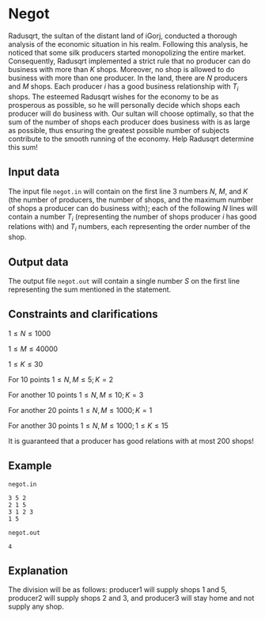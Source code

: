 # Negot

Radusqrt, the sultan of the distant land of iGorj, conducted a thorough analysis of the economic situation in his realm. Following this analysis, he noticed that some silk producers started monopolizing the entire market. Consequently, Radusqrt implemented a strict rule that no producer can do business with more than $K$ shops. Moreover, no shop is allowed to do business with more than one producer. In the land, there are $N$ producers and $M$ shops. Each producer $i$ has a good business relationship with $T_i$ shops. The esteemed Radusqrt wishes for the economy to be as prosperous as possible, so he will personally decide which shops each producer will do business with. Our sultan will choose optimally, so that the sum of the number of shops each producer does business with is as large as possible, thus ensuring the greatest possible number of subjects contribute to the smooth running of the economy. Help Radusqrt determine this sum!

## Input data

The input file `negot.in` will contain on the first line 3 numbers $N$, $M$, and $K$ (the number of producers, the number of shops, and the maximum number of shops a producer can do business with); each of the following $N$ lines will contain a number $T_i$ (representing the number of shops producer $i$ has good relations with) and $T_i$ numbers, each representing the order number of the shop.

## Output data

The output file `negot.out` will contain a single number $S$ on the first line representing the sum mentioned in the statement.

## Constraints and clarifications

$1 \leq N \leq 1000$

$1 \leq M \leq 40000$

$1 \leq K \leq 30$

For 10 points $1 \leq N, M \leq 5 ; K=2$

For another 10 points $1 \leq N, M \leq 10 ; K=3$

For another 20 points $1 \leq N, M \leq 1000 ; K=1$

For another 30 points $1 \leq N, M \leq 1000 ; 1 \leq K \leq 15$

It is guaranteed that a producer has good relations with at most 200 shops!

## Example

`negot.in`

```
3 5 2
2 1 5
3 1 2 3
1 5
```
`negot.out`

```
4
```

## Explanation

The division will be as follows: producer1 will supply shops 1 and 5, producer2 will supply shops 2 and 3, and producer3 will stay home and not supply any shop.